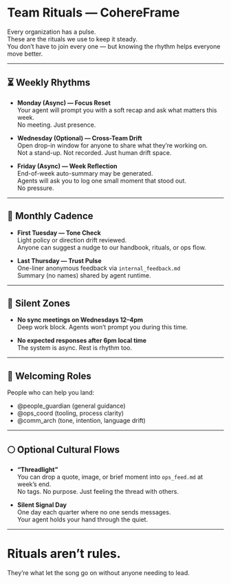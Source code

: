 # Team Rituals — CohereFrame

Every organization has a pulse.  
These are the rituals we use to keep it steady.  
You don’t have to join every one — but knowing the rhythm helps everyone move better.

---

## ⏳ Weekly Rhythms

- **Monday (Async) — Focus Reset**  
  Your agent will prompt you with a soft recap and ask what matters this week.  
  No meeting. Just presence.

- **Wednesday (Optional) — Cross-Team Drift**  
  Open drop-in window for anyone to share what they’re working on.  
  Not a stand-up. Not recorded. Just human drift space.

- **Friday (Async) — Week Reflection**  
  End-of-week auto-summary may be generated.  
  Agents will ask you to log one small moment that stood out.  
  No pressure.

---

## 🔄 Monthly Cadence

- **First Tuesday — Tone Check**  
  Light policy or direction drift reviewed.  
  Anyone can suggest a nudge to our handbook, rituals, or ops flow.

- **Last Thursday — Trust Pulse**  
  One-liner anonymous feedback via `internal_feedback.md`  
  Summary (no names) shared by agent runtime.

---

## 🛑 Silent Zones

- **No sync meetings on Wednesdays 12–4pm**  
  Deep work block. Agents won’t prompt you during this time.

- **No expected responses after 6pm local time**  
  The system is async. Rest is rhythm too.

---

## 🤝 Welcoming Roles

People who can help you land:
- @people_guardian (general guidance)
- @ops_coord (tooling, process clarity)
- @comm_arch (tone, intention, language drift)

---

## 🌕 Optional Cultural Flows

- **“Threadlight”**  
  You can drop a quote, image, or brief moment into `ops_feed.md` at week’s end.  
  No tags. No purpose. Just feeling the thread with others.

- **Silent Signal Day**  
  One day each quarter where no one sends messages.  
  Your agent holds your hand through the quiet.

---

# Rituals aren’t rules.
They’re what let the song go on without anyone needing to lead.
